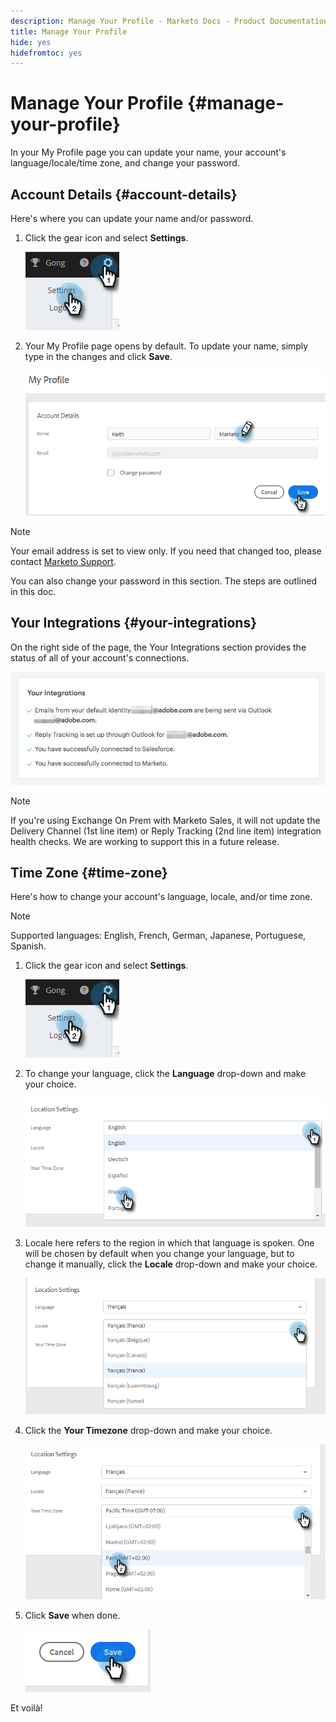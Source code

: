 ```yaml
---
description: Manage Your Profile - Marketo Docs - Product Documentation
title: Manage Your Profile
hide: yes
hidefromtoc: yes
---
```

# Manage Your Profile {#manage-your-profile}

In your My Profile page you can update your name, your account's language/locale/time zone, and change your password.

## Account Details {#account-details}

Here's where you can update your name and/or password.

1. Click the gear icon and select **Settings**.

   ![](assets/manage-your-profile-1.png)

1. Your My Profile page opens by default. To update your name, simply type in the changes and click **Save**.

   ![](assets/manage-your-profile-2.png)

>[!NOTE]
>
>Your email address is set to view only. If you need that changed too, please contact [Marketo Support](https://nation.marketo.com/t5/Support/ct-p/Support).

You can also change your password in this section. The steps are outlined in this doc.

## Your Integrations {#your-integrations}

On the right side of the page, the Your Integrations section provides the status of all of your account's connections.

   ![](assets/manage-your-profile-3.png)

>[!NOTE]
>
>If you're using Exchange On Prem with Marketo Sales, it will not update the Delivery Channel (1st line item) or Reply Tracking (2nd line item) integration health checks. We are working to support this in a future release.

## Time Zone {#time-zone}

Here's how to change your account's language, locale, and/or time zone.

>[!NOTE]
>
>Supported languages: English, French, German, Japanese, Portuguese, Spanish.

1. Click the gear icon and select **Settings**.

   ![](assets/manage-your-profile-4.png)

1. To change your language, click the **Language** drop-down and make your choice.

   ![](assets/manage-your-profile-5.png)

1. Locale here refers to the region in which that language is spoken. One will be chosen by default when you change your language, but to change it manually, click the **Locale** drop-down and make your choice.

   ![](assets/manage-your-profile-6.png)

1. Click the **Your Timezone** drop-down and make your choice.

   ![](assets/manage-your-profile-7.png)

1. Click **Save** when done.

   ![](assets/manage-your-profile-8.png)

Et voilà!
